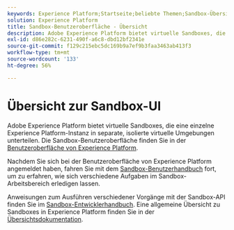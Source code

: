 ```yaml
---
keywords: Experience Platform;Startseite;beliebte Themen;Sandbox-Übersicht
solution: Experience Platform
title: Sandbox-Benutzeroberfläche - Übersicht
description: Adobe Experience Platform bietet virtuelle Sandboxes, die eine einzelne Experience Platform-Instanz in separate, isolierte virtuelle Umgebungen unterteilen. Die Benutzeroberfläche von Sandbox finden Sie in der Benutzeroberfläche von Experience Platform.
exl-id: d86e282c-6231-490f-a6c8-dbd12bf2341e
source-git-commit: f129c215ebc5dc169b9a7ef9b3faa3463ab413f3
workflow-type: tm+mt
source-wordcount: '133'
ht-degree: 56%

---
```


# Übersicht zur Sandbox-UI

Adobe Experience Platform bietet virtuelle Sandboxes, die eine einzelne Experience Platform-Instanz in separate, isolierte virtuelle Umgebungen unterteilen. Die Sandbox-Benutzeroberfläche finden Sie in der [Benutzeroberfläche von Experience Platform](https://platform.adobe.com).

Nachdem Sie sich bei der Benutzeroberfläche von Experience Platform angemeldet haben, fahren Sie mit dem [Sandbox-Benutzerhandbuch](user-guide.md) fort, um zu erfahren, wie sich verschiedene Aufgaben im Sandbox-Arbeitsbereich erledigen lassen.

Anweisungen zum Ausführen verschiedener Vorgänge mit der Sandbox-API finden Sie im [Sandbox-Entwicklerhandbuch](../api/getting-started.md). Eine allgemeine Übersicht zu Sandboxes in Experience Platform finden Sie in der [Übersichtsdokumentation](../home.md).
